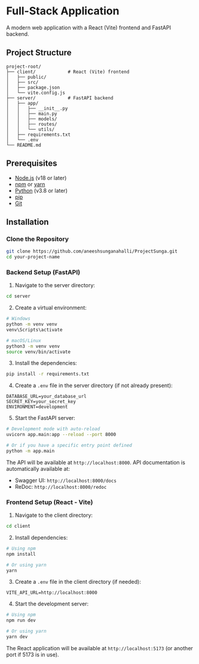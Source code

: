 # Full-Stack Application

A modern web application with a React (Vite) frontend and FastAPI backend.

## Project Structure

```
project-root/
├── client/            # React (Vite) frontend
│   ├── public/
│   ├── src/
│   ├── package.json
│   └── vite.config.js
├── server/            # FastAPI backend
│   ├── app/
│   │   ├── __init__.py
│   │   ├── main.py
│   │   ├── models/
│   │   ├── routes/
│   │   └── utils/
│   ├── requirements.txt
│   └── .env
└── README.md
```

## Prerequisites

- [Node.js](https://nodejs.org/) (v18 or later)
- [npm](https://www.npmjs.com/) or [yarn](https://yarnpkg.com/)
- [Python](https://www.python.org/) (v3.8 or later)
- [pip](https://pip.pypa.io/en/stable/)
- [Git](https://git-scm.com/)

## Installation

### Clone the Repository

```bash
git clone https://github.com/aneeshsunganahalli/ProjectSunga.git
cd your-project-name
```

### Backend Setup (FastAPI)

1. Navigate to the server directory:

```bash
cd server
```

2. Create a virtual environment:

```bash
# Windows
python -m venv venv
venv\Scripts\activate

# macOS/Linux
python3 -m venv venv
source venv/bin/activate
```

3. Install the dependencies:

```bash
pip install -r requirements.txt
```

4. Create a `.env` file in the server directory (if not already present):

```
DATABASE_URL=your_database_url
SECRET_KEY=your_secret_key
ENVIRONMENT=development
```

5. Start the FastAPI server:

```bash
# Development mode with auto-reload
uvicorn app.main:app --reload --port 8000

# Or if you have a specific entry point defined
python -m app.main
```

The API will be available at `http://localhost:8000`. 
API documentation is automatically available at:
- Swagger UI: `http://localhost:8000/docs`
- ReDoc: `http://localhost:8000/redoc`

### Frontend Setup (React - Vite)

1. Navigate to the client directory:

```bash
cd client
```

2. Install dependencies:

```bash
# Using npm
npm install

# Or using yarn
yarn
```

3. Create a `.env` file in the client directory (if needed):

```
VITE_API_URL=http://localhost:8000
```

4. Start the development server:

```bash
# Using npm
npm run dev

# Or using yarn
yarn dev
```

The React application will be available at `http://localhost:5173` (or another port if 5173 is in use).


